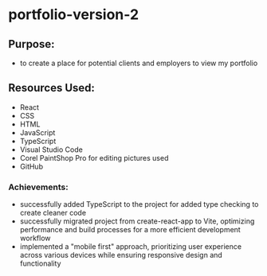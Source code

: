 # portfolio-version-2

## Purpose:

- to create a place for potential clients and employers to view my portfolio

## Resources Used:

- React
- CSS
- HTML
- JavaScript
- TypeScript
- Visual Studio Code
- Corel PaintShop Pro for editing pictures used
- GitHub

### Achievements:

- successfully added TypeScript to the project for added type checking to create cleaner code
- successfully migrated project from create-react-app to Vite, optimizing performance and build processes for a more efficient development workflow
- implemented a "mobile first" approach, prioritizing user experience across various devices while ensuring responsive design and functionality
